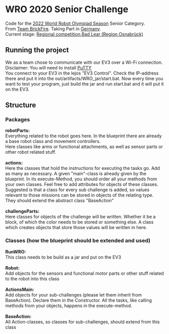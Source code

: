 # WRO 2020 Senior Challenge

Code for the [2022 World Robot Olympiad Season](https://wro-association.org/competition/2022-season/) Senior Category. </br>
From [Team BrickFire](https://brickfire.team). Taking Part in [Germany](https://www.worldrobotolympiad.de). </br>
Current stage: [Regional competition Bad Lear (Region Osnabrück)](https://www.worldrobotolympiad.de/saison-2022/wettbewerbe/295/bad-laer-region-osnabrueck)
</br>

## Running the project
We as a team chose to communicate with our EV3 over a Wi-Fi connection. </br>
Disclaimer: You will need to install [PuTTY](https://www.chiark.greenend.org.uk/~sgtatham/putty/latest.html)</br> 
You connect to your EV3 in the lejos "EV3 Control". Check the IP-address there and put it into the out/artifacts/WRO_jar/start.bat.
Now every time you want to test your program, just build the jar and run start.bat and it will put it on the EV3.

## Structure
### Packages

**robotParts:** </br> 
Everything related to the robot goes here. In the blueprint there are already a base robot class and movement controllers. </br>
Here classes like arms or functional attachments, as well as sensor parts or other robot related stuff.
</br></br>
**actions:** </br>
Here the classes that hold the instructions for executing the tasks go. Add as many as necessary. A given "main"-class is already
given by the blueprint. In its execute-Method, you should order all your methods from your own classes. 
Feel free to add attributes for objects of these classes.
Suggested is that a class for every sub challenge is added, so values relevant to those missions can be stored
in objects of the relating type. They should extend the abstract class "BaseAction"
</br></br>
**challengeParts:** </br>
Here classes for objects of the challenge will be written. Whether it be a block, of which the color needs to be stored or something
else. A class which creates objects that store those values will be written in here.
</br>

### Classes (how the blueprint should be extended and used)
**RunWRO:** </br>
This class needs to be build as a jar and put on the EV3
</br></br>
**Robot:** </br>
Add objects for the sensors and functional motor parts or other stuff related to the robot into this class
</br></br>
**ActionsMain:** </br>
Add objects for your sub-challenges (please let them inherit from BaseAction). Declare them in the Constructor.
All the tasks, like calling methods from your objects, happens in the execute-method.
</br></br>
**BaseAction:** </br>
All Action-classes, so classes for sub-challenges, should extend from this class

